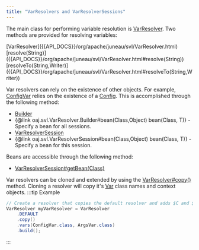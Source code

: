 ```yaml
---
title: "VarResolvers and VarResolverSessions"
---
```


The main class for performing variable resolution is [VarResolver]({{API_DOCS}}/org/apache/juneau/svl/VarResolver.html).
Two methods are provided for resolving variables:

<tree>
<node-0><java-class>[VarResolver]({{API_DOCS}}/org/apache/juneau/svl/VarResolver.html)</java-class></node-0>
<node-1><java-method>[resolve(String)]({{API_DOCS}}/org/apache/juneau/svl/VarResolver.html#resolve(String))</java-method></node-1>
<node-1><java-method>[resolveTo(String,Writer)]({{API_DOCS}}/org/apache/juneau/svl/VarResolver.html#resolveTo(String,Writer))</java-method></node-1>
</tree>

Var resolvers can rely on the existence of other objects.
For example, [ConfigVar]({{API_DOCS}}/org/apache/juneau/config/vars/ConfigVar.html) relies on the existence of a [Config]({{API_DOCS}}/org/apache/juneau/config/Config.html).
This is accomplished through the following method:
- [Builder]({{API_DOCS}}/org/apache/juneau/svl/VarResolver/Builder.html)
- \{@link oaj.svl.VarResolver.Builder#bean(Class,Object) bean(Class, T)\} - Specify a bean for all sessions.
- [VarResolverSession]({{API_DOCS}}/org/apache/juneau/svl/VarResolverSession.html)
- \{@link oaj.svl.VarResolverSession#bean(Class,Object) bean(Class, T)\} - Specify a bean for this session.

Beans are accessible through the following method:
- [VarResolverSession#getBean(Class)]({{API_DOCS}}/org/apache/juneau/svl/VarResolverSession.html#getBean(Class))

Var resolvers can be cloned and extended by using the [VarResolver#copy()]({{API_DOCS}}/org/apache/juneau/svl/VarResolver.html#copy()) method.
Cloning a resolver will copy it's [Var]({{API_DOCS}}/org/apache/juneau/svl/Var.html) class names and context objects.
:::tip Example


```java
// Create a resolver that copies the default resolver and adds $C and $A vars.
VarResolver myVarResolver = VarResolver
    .DEFAULT
    .copy()
    .vars(ConfigVar.class, ArgsVar.class)
    .build();

```

:::
